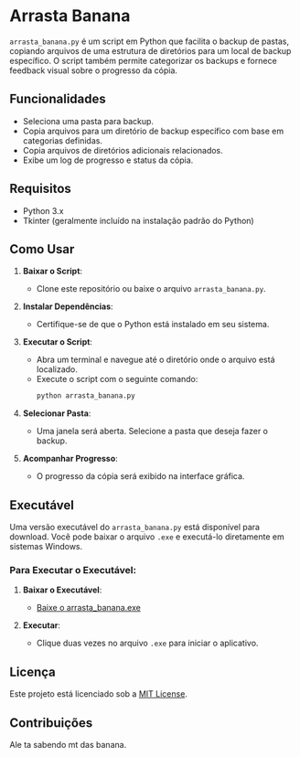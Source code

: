 # Arrasta Banana

`arrasta_banana.py` é um script em Python que facilita o backup de pastas, copiando arquivos de uma estrutura de diretórios para um local de backup específico. O script também permite categorizar os backups e fornece feedback visual sobre o progresso da cópia.

## Funcionalidades

- Seleciona uma pasta para backup.
- Copia arquivos para um diretório de backup específico com base em categorias definidas.
- Copia arquivos de diretórios adicionais relacionados.
- Exibe um log de progresso e status da cópia.

## Requisitos

- Python 3.x
- Tkinter (geralmente incluído na instalação padrão do Python)

## Como Usar

1. **Baixar o Script**:
   - Clone este repositório ou baixe o arquivo `arrasta_banana.py`.

2. **Instalar Dependências**:
   - Certifique-se de que o Python está instalado em seu sistema.

3. **Executar o Script**:
   - Abra um terminal e navegue até o diretório onde o arquivo está localizado.
   - Execute o script com o seguinte comando:
     ```bash
     python arrasta_banana.py
     ```

4. **Selecionar Pasta**:
   - Uma janela será aberta. Selecione a pasta que deseja fazer o backup.

5. **Acompanhar Progresso**:
   - O progresso da cópia será exibido na interface gráfica.

## Executável

Uma versão executável do `arrasta_banana.py` está disponível para download. Você pode baixar o arquivo `.exe` e executá-lo diretamente em sistemas Windows. 

### Para Executar o Executável:

1. **Baixar o Executável**:
   - [Baixe o arrasta_banana.exe](release)

2. **Executar**:
   - Clique duas vezes no arquivo `.exe` para iniciar o aplicativo.

## Licença

Este projeto está licenciado sob a [MIT License](LICENSE).

## Contribuições

Ale ta sabendo mt das banana.
